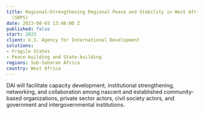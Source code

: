 ```yaml
---
title: Regional—Strengthening Regional Peace and Stability in West Africa Program
  (SRPS)
date: 2023-08-03 13:48:00 Z
published: false
start: 2023
client: U.S. Agency for International Development
solutions:
- Fragile States
- Peace-building and State-building
regions: Sub-Saharan Africa
country: West Africa
---
```


DAI will facilitate capacity development, institutional strengthening, networking, and collaboration among nascent and established community-based organizations, private sector actors, civil society actors, and government and intergovernmental institutions. 